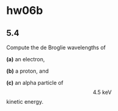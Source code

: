 # hw06b

## 5.4
Compute the de Broglie wavelengths of

**(a)** an electron,

**(b)** a proton, and

**(c)** an alpha particle of $$4.5\:\text{keV}$$ kinetic energy.


